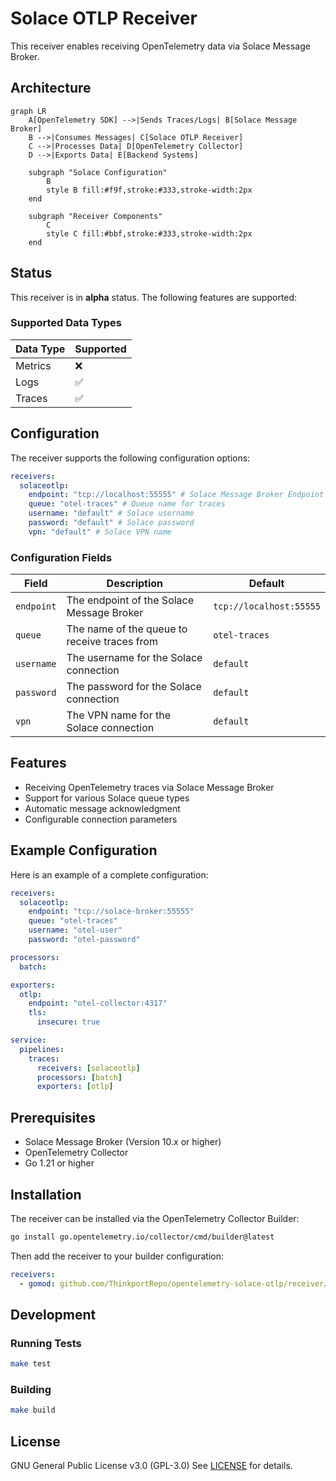 # Solace OTLP Receiver

This receiver enables receiving OpenTelemetry data via Solace Message Broker.

## Architecture

```mermaid
graph LR
    A[OpenTelemetry SDK] -->|Sends Traces/Logs| B[Solace Message Broker]
    B -->|Consumes Messages| C[Solace OTLP Receiver]
    C -->|Processes Data| D[OpenTelemetry Collector]
    D -->|Exports Data| E[Backend Systems]
    
    subgraph "Solace Configuration"
        B
        style B fill:#f9f,stroke:#333,stroke-width:2px
    end
    
    subgraph "Receiver Components"
        C
        style C fill:#bbf,stroke:#333,stroke-width:2px
    end
```

## Status

This receiver is in **alpha** status. The following features are supported:

### Supported Data Types

| Data Type | Supported |
| --------- | --------- |
| Metrics   | ❌        |
| Logs      | ✅        |
| Traces    | ✅        |

## Configuration

The receiver supports the following configuration options:

```yaml
receivers:
  solaceotlp:
    endpoint: "tcp://localhost:55555" # Solace Message Broker Endpoint
    queue: "otel-traces" # Queue name for traces
    username: "default" # Solace username
    password: "default" # Solace password
    vpn: "default" # Solace VPN name
```

### Configuration Fields

| Field      | Description                                  | Default                 |
| ---------- | -------------------------------------------- | ----------------------- |
| `endpoint` | The endpoint of the Solace Message Broker    | `tcp://localhost:55555` |
| `queue`    | The name of the queue to receive traces from | `otel-traces`           |
| `username` | The username for the Solace connection       | `default`               |
| `password` | The password for the Solace connection       | `default`               |
| `vpn`      | The VPN name for the Solace connection       | `default`               |

## Features

- Receiving OpenTelemetry traces via Solace Message Broker
- Support for various Solace queue types
- Automatic message acknowledgment
- Configurable connection parameters

## Example Configuration

Here is an example of a complete configuration:

```yaml
receivers:
  solaceotlp:
    endpoint: "tcp://solace-broker:55555"
    queue: "otel-traces"
    username: "otel-user"
    password: "otel-password"

processors:
  batch:

exporters:
  otlp:
    endpoint: "otel-collector:4317"
    tls:
      insecure: true

service:
  pipelines:
    traces:
      receivers: [solaceotlp]
      processors: [batch]
      exporters: [otlp]
```

## Prerequisites

- Solace Message Broker (Version 10.x or higher)
- OpenTelemetry Collector
- Go 1.21 or higher

## Installation

The receiver can be installed via the OpenTelemetry Collector Builder:

```bash
go install go.opentelemetry.io/collector/cmd/builder@latest
```

Then add the receiver to your builder configuration:

```yaml
receivers:
  - gomod: github.com/ThinkportRepo/opentelemetry-solace-otlp/receiver/solaceotlpreceiver v0.0.1
```

## Development

### Running Tests

```bash
make test
```

### Building

```bash
make build
```

## License

GNU General Public License v3.0 (GPL-3.0)
See [LICENSE](../../LICENSE) for details.
